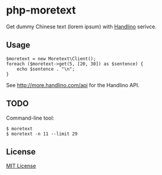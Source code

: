 
php-moretext
============

Get dummy Chinese text (lorem ipsum) with [Handlino][] serivce.

[Handlino]: http://more.handlino.com/


Usage
-----

```
$moretext = new Moretext\Client();
foreach ($moretext->get(5, [20, 30]) as $sentence) {
    echo $sentence . "\n";
}
```

See <http://more.handlino.com/api> for the Handlino API.

TODO
----

Command-line tool:
```
$ moretext
$ moretext -n 11 --limit 29
```


License
-------

[MIT License](http://pm5.mit-license.org/)
